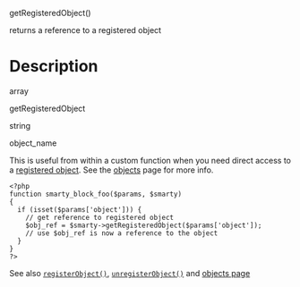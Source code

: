 getRegisteredObject()

returns a reference to a registered object

Description
===========

array

getRegisteredObject

string

object\_name

This is useful from within a custom function when you need direct access
to a [registered object](#api.register.object). See the
[objects](#advanced.features.objects) page for more info.

    <?php
    function smarty_block_foo($params, $smarty)
    {
      if (isset($params['object'])) {
        // get reference to registered object
        $obj_ref = $smarty->getRegisteredObject($params['object']);
        // use $obj_ref is now a reference to the object
      }
    }
    ?>

See also [`registerObject()`](#api.register.object),
[`unregisterObject()`](#api.unregister.object) and [objects
page](#advanced.features.objects)
